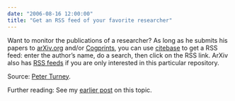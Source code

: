 ```yaml
---
date: "2006-08-16 12:00:00"
title: "Get an RSS feed of your favorite researcher"
---
```




Want to monitor the publications of a researcher? As long as he submits his papers to [arXiv.org](http://arxiv.org/) and/or [Cogprints](http://cogprints.org/), you can use [citebase](http://adsabs.harvard.edu/) to get a RSS feed: enter the author&rsquo;s name, do a search, then click on the RSS link. ArXiv also has [RSS feeds](http://arxiv.org/help/rss) if you are only interested in this particular repository.

Source: [Peter Turney](http://www.apperceptual.com/).

Further reading: See my [earlier post](/lemire/blog/2005/09/08/make-your-publications-available-as-a-rss-feed/) on this topic.

